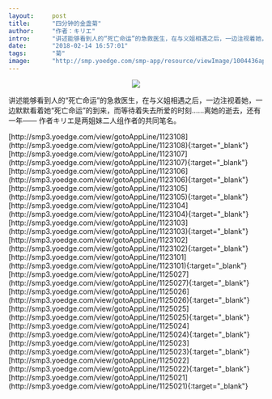 ```yaml
---
layout:     post
title:      "四分钟的金盏菊"
author:     "作者：キリエ"
intro:      "讲述能够看到人的“死亡命运”的急救医生，在与义姐相遇之后，一边注视着她，一边默默看着她“死亡命运”的到来，而等待着失去所爱的时刻……离她的逝去，还有一年—— 作者キリエ是两姐妹二人组作者的共同笔名。"
date:       "2018-02-14 16:57:01"
tags:       "菊"
image:      "http://smp.yoedge.com/smp-app/resource/viewImage/1004436appline.png"
---
```

<div style="text-align: center">
<p><img src="http://smp.yoedge.com/smp-app/resource/viewImage/1004436appline.png"/></p>
</div>
<p class="post-meta">
<span>讲述能够看到人的“死亡命运”的急救医生，在与义姐相遇之后，一边注视着她，一边默默看着她“死亡命运”的到来，而等待着失去所爱的时刻……离她的逝去，还有一年—— 作者キリエ是两姐妹二人组作者的共同笔名。</span>
</p>
[http://smp3.yoedge.com/view/gotoAppLine/1123108](http://smp3.yoedge.com/view/gotoAppLine/1123108){:target="_blank"}
[http://smp3.yoedge.com/view/gotoAppLine/1123107](http://smp3.yoedge.com/view/gotoAppLine/1123107){:target="_blank"}
[http://smp3.yoedge.com/view/gotoAppLine/1123106](http://smp3.yoedge.com/view/gotoAppLine/1123106){:target="_blank"}
[http://smp3.yoedge.com/view/gotoAppLine/1123105](http://smp3.yoedge.com/view/gotoAppLine/1123105){:target="_blank"}
[http://smp3.yoedge.com/view/gotoAppLine/1123104](http://smp3.yoedge.com/view/gotoAppLine/1123104){:target="_blank"}
[http://smp3.yoedge.com/view/gotoAppLine/1123103](http://smp3.yoedge.com/view/gotoAppLine/1123103){:target="_blank"}
[http://smp3.yoedge.com/view/gotoAppLine/1123102](http://smp3.yoedge.com/view/gotoAppLine/1123102){:target="_blank"}
[http://smp3.yoedge.com/view/gotoAppLine/1123101](http://smp3.yoedge.com/view/gotoAppLine/1123101){:target="_blank"}
[http://smp3.yoedge.com/view/gotoAppLine/1125027](http://smp3.yoedge.com/view/gotoAppLine/1125027){:target="_blank"}
[http://smp3.yoedge.com/view/gotoAppLine/1125026](http://smp3.yoedge.com/view/gotoAppLine/1125026){:target="_blank"}
[http://smp3.yoedge.com/view/gotoAppLine/1125025](http://smp3.yoedge.com/view/gotoAppLine/1125025){:target="_blank"}
[http://smp3.yoedge.com/view/gotoAppLine/1125024](http://smp3.yoedge.com/view/gotoAppLine/1125024){:target="_blank"}
[http://smp3.yoedge.com/view/gotoAppLine/1125023](http://smp3.yoedge.com/view/gotoAppLine/1125023){:target="_blank"}
[http://smp3.yoedge.com/view/gotoAppLine/1125022](http://smp3.yoedge.com/view/gotoAppLine/1125022){:target="_blank"}
[http://smp3.yoedge.com/view/gotoAppLine/1125021](http://smp3.yoedge.com/view/gotoAppLine/1125021){:target="_blank"}


